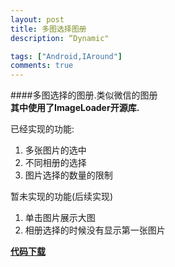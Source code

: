 ```yaml
---
layout: post
title: 多图选择图册
description: “Dynamic"

tags: ["Android,IAround"]
comments: true
---  
```


####多图选择的图册.类似微信的图册   
**其中使用了ImageLoader开源库.**

已经实现的功能:    
1. 多张图片的选中
2. 不同相册的选择
3. 图片选择的数量的限制

暂未实现的功能(后续实现)
1. 单击图片展示大图
2. 相册选择的时候没有显示第一张图片

[**代码下载**](https://github.com/Kevinsu917/MultiPicturePicker)



